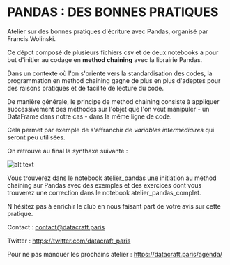 # PANDAS : DES BONNES PRATIQUES
Atelier sur des bonnes pratiques d'écriture avec Pandas, organisé par Francis Wolinski.

Ce dépot composé de plusieurs fichiers csv et de deux notebooks a pour but d'initier au codage en **method chaining** avec la librairie Pandas.

Dans un contexte où l'on s'oriente vers la standardisation des codes, la programmation en method chaining gagne de plus en plus d'adeptes pour des raisons pratiques et de facilité de lecture du code. 

De manière générale, le principe de method chaining consiste à appliquer successivement des méthodes sur l'objet que l'on veut manipuler - un DataFrame dans notre cas - dans la même ligne de code.

Cela permet par exemple de s'affranchir de *variables intermédiaires* qui seront peu utilisées.

On retrouve au final la synthaxe suivante : 

![alt text](https://cdn-coiao.nitrocdn.com/CYHudqJZsSxQpAPzLkHFOkuzFKDpEHGF/assets/static/optimized/rev-4d1b478/wp-content/uploads/2021/03/pandas-chain_syntax-explanation.png)

Vous trouverez dans le notebook atelier_pandas une initiation au method chaining sur Pandas avec des exemples et des exercices dont vous trouverez une correction dans le notebook atelier_pandas_complet.

N'hésitez pas à enrichir le club en nous faisant part de votre avis sur cette pratique. 

Contact : <contact@datacraft.paris>

Twitter : <https://twitter.com/datacraft_paris>

Pour ne pas manquer les prochains atelier : <https://datacraft.paris/agenda/>
